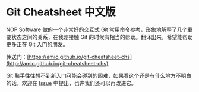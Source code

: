 Git Cheatsheet 中文版
==================

NOP Software 做的一个非常好的交互式 Git 常用命令参考，形象地解释了几个重要状态之间的关系，在我刚接触 Git 的时候有相当的帮助。翻译出来，希望能帮助更多正在 Git 入门的朋友。

传送门：[https://amio.github.io/git-cheatsheet-chs](http://amio.github.io/git-cheatsheet-chs)

Git 熟手往往想不到新入门可能会碰到的困难，如果看这个还是有什么地方不明白的话，欢迎在 [Issue](https://github.com/amio/git-cheatsheet-chs/issues) 中提出，也许我们还可以再改进它。
